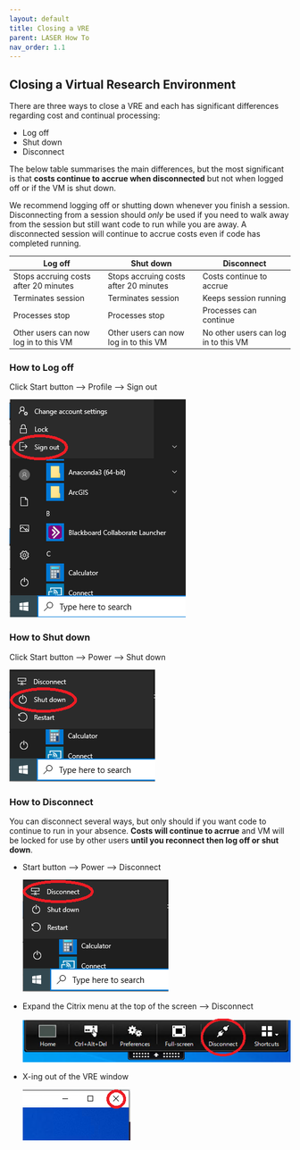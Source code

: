 ```yaml
---
layout: default
title: Closing a VRE
parent: LASER How To
nav_order: 1.1
---
```


## Closing a Virtual Research Environment  
There are three ways to close a VRE and each has significant differences regarding cost and continual processing:
- Log off
- Shut down
- Disconnect

The below table summarises the main differences, but the most significant is that **costs continue to accrue when disconnected** but not when logged off or if the VM is shut down. 

We recommend logging off or shutting down whenever you finish a session. Disconnecting from a session should _only_ be used if you need to walk away from the session but still want code to run while you are away. A disconnected session will continue to accrue costs even if code has completed running.

|Log off |Shut down |Disconnect |
|---|---|---|
|Stops accruing costs after 20 minutes|Stops accruing costs after 20 minutes|Costs continue to accrue|
|Terminates session|Terminates session|Keeps session running|
|Processes stop|Processes stop|Processes can continue|
|Other users can now log in to this VM|Other users can now log in to this VM|No other users can log in to this VM|

### How to Log off 
Click Start button --> Profile --> Sign out  

![](../../images/laser_logoff/vre_user_options.PNG)

### How to Shut down
Click Start button --> Power --> Shut down  

![](../../images/laser_logoff/vre_power_options_shutdown.PNG)

### How to Disconnect
You can disconnect several ways, but only should if you want code to continue to run in your absence. **Costs will continue to acrrue** and VM will be locked for use by other users **until you reconnect then log off or shut down**.  
- Start button --> Power --> Disconnect  

	![](../../images/laser_logoff/vre_power_options_disconnect.PNG)
	
- Expand the Citrix menu at the top of the screen --> Disconnect  

	![](../../images/laser_logoff/vre_citrix_options.PNG)
	
- X-ing out of the VRE window  

	![](../../images/laser_logoff/vre_x.PNG)
